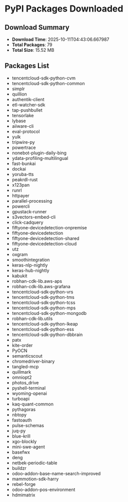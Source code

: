 # PyPI Packages Downloaded

## Download Summary
- **Download Time**: 2025-10-11T04:43:06.667987
- **Total Packages**: 79
- **Total Size**: 15.52 MB

## Packages List
- tencentcloud-sdk-python-cvm
- tencentcloud-sdk-python-common
- simplr
- quillion
- authentik-client
- etl-watcher-sdk
- tap-pushbullet
- tensorlake
- lybase
- aiiware-cli
- eval-protocol
- yulk
- tripwire-py
- powertrace
- nonebot-plugin-daily-bing
- ydata-profiling-multilingual
- fast-bunkai
- dockai
- yoruba-tts
- peakrdl-rust
- x123pan
- runrl
- httpayer
- parallel-processing
- powercli
- gpustack-runner
- s3vectors-embed-cli
- click-cadquery
- fiftyone-devicedetection-onpremise
- fiftyone-devicedetection
- fiftyone-devicedetection-shared
- fiftyone-devicedetection-cloud
- utz
- oxgram
- smoothintegration
- keras-nlp-nightly
- keras-hub-nightly
- kabukit
- robhan-cdk-lib.aws-aps
- robhan-cdk-lib.aws-grafana
- tencentcloud-sdk-python-vrs
- tencentcloud-sdk-python-tms
- tencentcloud-sdk-python-tcss
- tencentcloud-sdk-python-mps
- tencentcloud-sdk-python-mongodb
- robhan-cdk-lib.utils
- tencentcloud-sdk-python-lkeap
- tencentcloud-sdk-python-ess
- tencentcloud-sdk-python-dbbrain
- patx
- kite-order
- PyOCN
- semanticscout
- chromedriver-binary
- tangled-mcp
- quillmark
- omniopt2
- photos_drive
- pyshell-terminal
- wyoming-openai
- turboapi
- kaq-quant-common
- pythagoras
- nbtopy
- fastoauth
- pulse-schemas
- juq-py
- blue-krill
- xgo-blockly
- mini-swe-agent
- basefwx
- deng
- netbek-periodic-table
- buildzr
- odoo-addon-base-name-search-improved
- mammotion-sdk-harry
- rebel-forge
- odoo-addon-pos-environment
- hdmimatrix
